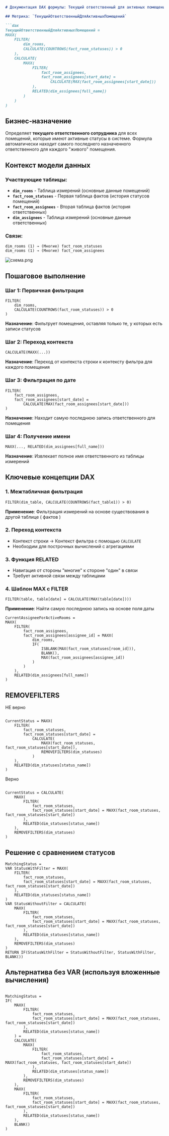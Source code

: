 ```markdown
# Документация DAX формулы: Текущий ответственный для активных помещений

## Метрика: `ТекущийОтветственныйДляАктивныхПомещений`

```dax
ТекущийОтветственныйДляАктивныхПомещений = 
MAXX(
    FILTER(
        dim_rooms,
        CALCULATE(COUNTROWS(fact_room_statuses)) > 0
    ),
    CALCULATE(
        MAXX(
            FILTER(
                fact_room_assignees,
                fact_room_assignees[start_date] = 
                    CALCULATE(MAX(fact_room_assignees[start_date]))
            ),
            RELATED(dim_assignees[full_name])
        )
    )
)
```

## Бизнес-назначение

Определяет **текущего ответственного сотрудника** для всех помещений, которые имеют активные статусы в системе.
Формула автоматически находит самого последнего назначенного ответственного для каждого "живого" помещения.

## Контекст модели данных

### Участвующие таблицы:
- **`dim_rooms`** - Таблица измерений (основные данные помещений)
- **`fact_room_statuses`** - Первая таблица фактов (история статусов помещений)
- **`fact_room_assignees`** - Вторая таблица фактов (история ответственных)
- **`dim_assignees`** - Таблица измерений (основные данные ответственных)

### Связи:
```
dim_rooms (1) → (Многие) fact_room_statuses
dim_rooms (1) → (Многие) fact_room_assignees  
```

![схема.png](схема.png)

## Пошаговое выполнение

### Шаг 1: Первичная фильтрация
```dax
FILTER(
    dim_rooms,
    CALCULATE(COUNTROWS(fact_room_statuses)) > 0
)
```
**Назначение**: Фильтрует помещения, оставляя только те, у которых есть записи статусов

### Шаг 2: Переход контекста
```dax
CALCULATE(MAXX(...))
```
**Назначение**: Переход от контекста строки к контексту фильтра для каждого помещения

### Шаг 3: Фильтрация по дате
```dax
FILTER(
    fact_room_assignees,
    fact_room_assignees[start_date] = 
        CALCULATE(MAX(fact_room_assignees[start_date]))
)
```
**Назначение**: Находит самую последнюю запись ответственного для помещения

### Шаг 4: Получение имени
```dax
MAXX(..., RELATED(dim_assignees[full_name]))
```
**Назначение**: Извлекает полное имя ответственного из таблицы измерений

## Ключевые концепции DAX

### 1. Межтабличная фильтрация
```dax
FILTER(dim_table, CALCULATE(COUNTROWS(fact_table1)) > 0)
```
**Применение**: Фильтрация измерений на основе существования в другой таблице ( фактов )

### 2. Переход контекста
- Контекст строки → Контекст фильтра с помощью `CALCULATE`
- Необходим для построчных вычислений с агрегациями

### 3. Функция RELATED
- Навигация от стороны "многие" к стороне "один" в связи
- Требует активной связи между таблицами

### 4. Шаблон MAX с FILTER
```dax
FILTER(table, table[date] = CALCULATE(MAX(table[date])))
```
**Применение**: Найти самую последнюю запись на основе поля даты


```dax
CurrentAssigneeForActiveRooms = 
MAXX(
    FILTER(
        fact_room_assignees,
        fact_room_assignees[assignee_id] = MAXX(
            dim_rooms,
            IF(
                ISBLANK(MAX(fact_room_statuses[room_id])),
                BLANK(),
                MAX(fact_room_assignees[assignee_id])
            )
        )
    ),
    RELATED(dim_assignees[full_name])
)
```

## REMOVEFILTERS


НЕ верно
```

CurrentStatus = MAXX(
    FILTER(
        fact_room_statuses,
        fact_room_statuses[start_date] = 
            CALCULATE(
                MAXX(fact_room_statuses, fact_room_statuses[start_date]),
                REMOVEFILTERS(dim_statuses)
            )
    ),
    RELATED(dim_statuses[status_name])
)
```


Верно
```

CurrentStatus = CALCULATE(
    MAXX(
        FILTER(
            fact_room_statuses,
            fact_room_statuses[start_date] = MAXX(fact_room_statuses, fact_room_statuses[start_date])
        ),
        RELATED(dim_statuses[status_name])
    ),
    REMOVEFILTERS(dim_statuses)
)

```


## Решение с сравнением статусов

```dax
MatchingStatus = 
VAR StatusWithFilter = MAXX(
    FILTER(
        fact_room_statuses,
        fact_room_statuses[start_date] = MAXX(fact_room_statuses, fact_room_statuses[start_date])
    ),
    RELATED(dim_statuses[status_name])
)
VAR StatusWithoutFilter = CALCULATE(
    MAXX(
        FILTER(
            fact_room_statuses,
            fact_room_statuses[start_date] = MAXX(fact_room_statuses, fact_room_statuses[start_date])
        ),
        RELATED(dim_statuses[status_name])
    ),
    REMOVEFILTERS(dim_statuses)
)
RETURN IF(StatusWithFilter = StatusWithoutFilter, StatusWithFilter, BLANK())

```


## Альтернатива без VAR (используя вложенные вычисления)


```dax

MatchingStatus = 
IF(
    MAXX(
        FILTER(
            fact_room_statuses,
            fact_room_statuses[start_date] = MAXX(fact_room_statuses, fact_room_statuses[start_date])
        ),
        RELATED(dim_statuses[status_name])
    ) = 
    CALCULATE(
        MAXX(
            FILTER(
                fact_room_statuses,
                fact_room_statuses[start_date] = MAXX(fact_room_statuses, fact_room_statuses[start_date])
            ),
            RELATED(dim_statuses[status_name])
        ),
        REMOVEFILTERS(dim_statuses)
    ),
    MAXX(
        FILTER(
            fact_room_statuses,
            fact_room_statuses[start_date] = MAXX(fact_room_statuses, fact_room_statuses[start_date])
        ),
        RELATED(dim_statuses[status_name])
    ),
    BLANK()
)



```